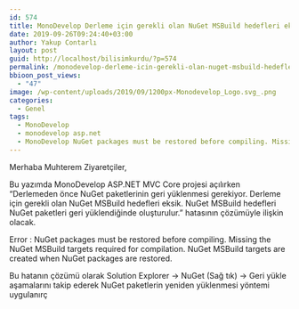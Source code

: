 ```yaml
---
id: 574
title: MonoDevelop Derleme için gerekli olan NuGet MSBuild hedefleri eksik.
date: 2019-09-26T09:24:40+03:00
author: Yakup Contarlı
layout: post
guid: http://localhost/bilisimkurdu/?p=574
permalink: /monodevelop-derleme-icin-gerekli-olan-nuget-msbuild-hedefleri-eksik/
bbioon_post_views:
  - "47"
image: /wp-content/uploads/2019/09/1200px-Monodevelop_Logo.svg_.png
categories:
  - Genel
tags:
  - MonoDevelop
  - monodevelop asp.net
  - MonoDevelop NuGet packages must be restored before compiling. Missing the NuGet MSBuild targets required for compilation. NuGet MSBuild targets are created when NuGet packages are restored.
---
```

Merhaba Muhterem Ziyaretçiler,

Bu yazımda MonoDevelop ASP.NET MVC Core projesi açılırken &#8220;Derlemeden önce NuGet paketlerinin geri yüklenmesi gerekiyor. Derleme için gerekli olan NuGet MSBuild hedefleri eksik. NuGet MSBuild hedefleri NuGet paketleri geri yüklendiğinde oluşturulur.&#8221; hatasının çözümüyle ilişkin olacak.

<!--more-->

Error : NuGet packages must be restored before compiling. Missing the NuGet MSBuild targets required for compilation. NuGet MSBuild targets are created when NuGet packages are restored.

Bu hatanın çözümü olarak Solution Explorer -> NuGet (Sağ tık) -> Geri yükle aşamalarını takip ederek NuGet paketlerin yeniden yüklenmesi yöntemi uygulanırç